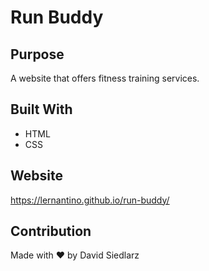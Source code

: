 # Run Buddy

## Purpose
A website that offers fitness training services.

## Built With
* HTML
* CSS
## Website
https://lernantino.github.io/run-buddy/

## Contribution
Made with ❤️ by David Siedlarz
